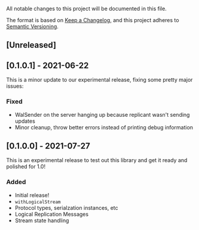 All notable changes to this project will be documented in this file.

The format is based on [Keep a Changelog](https://keepachangelog.com/en/1.0.0/),
and this project adheres to [Semantic Versioning](https://semver.org/spec/v2.0.0.html).

## [Unreleased]

## [0.1.0.1] - 2021-06-22

This is a minor update to our experimental release, fixing some pretty
major issues:

### Fixed
- WalSender on the server hanging up because replicant wasn't sending
  updates
- Minor cleanup, throw better errors instead of printing debug
  information

## [0.1.0.0] - 2021-07-27

This is an experimental release to test out this library and get it
ready and polished for 1.0!

### Added
- Initial release!
- `withLogicalStream`
- Protocol types, serialzation instances, etc
- Logical Replication Messages
- Stream state handling
